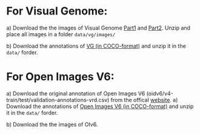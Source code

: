 # For Visual Genome:
a) Download the the images of Visual Genome [Part1](https://cs.stanford.edu/people/rak248/VG_100K_2/images.zip) and [Part2](https://cs.stanford.edu/people/rak248/VG_100K_2/images2.zip). Unzip and place all images in a folder ```data/vg/images/```

b) Download the annotations of [VG (in COCO-format)](https://drive.google.com/file/d/1aGwEu392DiECGdvwaYr-LgqGLmWhn8yD/view?usp=sharing) and unzip it in the ```data/``` forder.


# For Open Images V6:
a) Download the original annotation of Open Images V6 (oidv6/v4-train/test/validation-annotations-vrd.csv) from the offical [website](https://storage.googleapis.com/openimages/web/download.html).
a) Download the annotations of [Open Images V6 (in COCO-format)](https://drive.google.com/file/d/1kWeG3O071Bx17KI7oLbMdgGvE5xmyY8k/view?usp=share_link) and unzip it in the ```data/``` forder.

b) Download the the images of OIv6.
